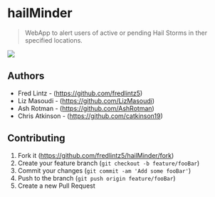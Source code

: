 # hailMinder
> WebApp to alert users of active or pending Hail Storms in ther specified locations. 


![](..assets/images/multiLogoGreyBackground.png)


<!-- ## Usage example

A few motivating and useful examples of how your product can be used. Spice this up with code blocks and potentially more screenshots.

_For more examples and usage, please refer to the [Wiki][wiki]._ -->



## Authors

- Fred Lintz - (https://github.com/fredlintz5)
- Liz Masoudi - (https://github.com/LizMasoudi)
- Ash Rotman - (https://github.com/AshRotman)
- Chris Atkinson - (https://github.com/catkinson19)


## Contributing

1. Fork it (<https://github.com/fredlintz5/hailMinder/fork>)
2. Create your feature branch (`git checkout -b feature/fooBar`)
3. Commit your changes (`git commit -am 'Add some fooBar'`)
4. Push to the branch (`git push origin feature/fooBar`)
5. Create a new Pull Request


